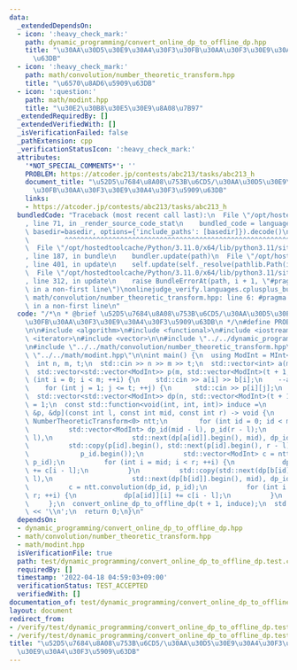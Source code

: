 ```yaml
---
data:
  _extendedDependsOn:
  - icon: ':heavy_check_mark:'
    path: dynamic_programming/convert_online_dp_to_offline_dp.hpp
    title: "\u30AA\u30D5\u30E9\u30A4\u30F3\u30FB\u30AA\u30F3\u30E9\u30A4\u30F3\u5909\
      \u63DB"
  - icon: ':heavy_check_mark:'
    path: math/convolution/number_theoretic_transform.hpp
    title: "\u6570\u8AD6\u5909\u63DB"
  - icon: ':question:'
    path: math/modint.hpp
    title: "\u30E2\u30B8\u30E5\u30E9\u8A08\u7B97"
  _extendedRequiredBy: []
  _extendedVerifiedWith: []
  _isVerificationFailed: false
  _pathExtension: cpp
  _verificationStatusIcon: ':heavy_check_mark:'
  attributes:
    '*NOT_SPECIAL_COMMENTS*': ''
    PROBLEM: https://atcoder.jp/contests/abc213/tasks/abc213_h
    document_title: "\u52D5\u7684\u8A08\u753B\u6CD5/\u30AA\u30D5\u30E9\u30A4\u30F3\
      \u30FB\u30AA\u30F3\u30E9\u30A4\u30F3\u5909\u63DB"
    links:
    - https://atcoder.jp/contests/abc213/tasks/abc213_h
  bundledCode: "Traceback (most recent call last):\n  File \"/opt/hostedtoolcache/Python/3.11.0/x64/lib/python3.11/site-packages/onlinejudge_verify/documentation/build.py\"\
    , line 71, in _render_source_code_stat\n    bundled_code = language.bundle(stat.path,\
    \ basedir=basedir, options={'include_paths': [basedir]}).decode()\n          \
    \         ^^^^^^^^^^^^^^^^^^^^^^^^^^^^^^^^^^^^^^^^^^^^^^^^^^^^^^^^^^^^^^^^^^^^^^^^^^^^^^^^^\n\
    \  File \"/opt/hostedtoolcache/Python/3.11.0/x64/lib/python3.11/site-packages/onlinejudge_verify/languages/cplusplus.py\"\
    , line 187, in bundle\n    bundler.update(path)\n  File \"/opt/hostedtoolcache/Python/3.11.0/x64/lib/python3.11/site-packages/onlinejudge_verify/languages/cplusplus_bundle.py\"\
    , line 401, in update\n    self.update(self._resolve(pathlib.Path(included), included_from=path))\n\
    \  File \"/opt/hostedtoolcache/Python/3.11.0/x64/lib/python3.11/site-packages/onlinejudge_verify/languages/cplusplus_bundle.py\"\
    , line 312, in update\n    raise BundleErrorAt(path, i + 1, \"#pragma once found\
    \ in a non-first line\")\nonlinejudge_verify.languages.cplusplus_bundle.BundleErrorAt:\
    \ math/convolution/number_theoretic_transform.hpp: line 6: #pragma once found\
    \ in a non-first line\n"
  code: "/*\n * @brief \u52D5\u7684\u8A08\u753B\u6CD5/\u30AA\u30D5\u30E9\u30A4\u30F3\
    \u30FB\u30AA\u30F3\u30E9\u30A4\u30F3\u5909\u63DB\n */\n#define PROBLEM \"https://atcoder.jp/contests/abc213/tasks/abc213_h\"\
    \n\n#include <algorithm>\n#include <functional>\n#include <iostream>\n#include\
    \ <iterator>\n#include <vector>\n\n#include \"../../dynamic_programming/convert_online_dp_to_offline_dp.hpp\"\
    \n#include \"../../math/convolution/number_theoretic_transform.hpp\"\n#include\
    \ \"../../math/modint.hpp\"\n\nint main() {\n  using ModInt = MInt<0>;\n  ModInt::set_mod(998244353);\n\
    \  int n, m, t;\n  std::cin >> n >> m >> t;\n  std::vector<int> a(m), b(m);\n\
    \  std::vector<std::vector<ModInt>> p(m, std::vector<ModInt>(t + 1, 0));\n  for\
    \ (int i = 0; i < m; ++i) {\n    std::cin >> a[i] >> b[i];\n    --a[i]; --b[i];\n\
    \    for (int j = 1; j <= t; ++j) {\n      std::cin >> p[i][j];\n    }\n  }\n\
    \  std::vector<std::vector<ModInt>> dp(n, std::vector<ModInt>(t + 1, 0));\n  dp[0][0]\
    \ = 1;\n  const std::function<void(int, int, int)> induce =\n      [m, &a, &b,\
    \ &p, &dp](const int l, const int mid, const int r) -> void {\n        static\
    \ NumberTheoreticTransform<0> ntt;\n        for (int id = 0; id < m; ++id) {\n\
    \          std::vector<ModInt> dp_id(mid - l), p_id(r - l);\n          std::copy(std::next(dp[a[id]].begin(),\
    \ l),\n                    std::next(dp[a[id]].begin(), mid), dp_id.begin());\n\
    \          std::copy(p[id].begin(), std::next(p[id].begin(), r - l),\n       \
    \             p_id.begin());\n          std::vector<ModInt> c = ntt.convolution(dp_id,\
    \ p_id);\n          for (int i = mid; i < r; ++i) {\n            dp[b[id]][i]\
    \ += c[i - l];\n          }\n          std::copy(std::next(dp[b[id]].begin(),\
    \ l),\n                    std::next(dp[b[id]].begin(), mid), dp_id.begin());\n\
    \          c = ntt.convolution(dp_id, p_id);\n          for (int i = mid; i <\
    \ r; ++i) {\n            dp[a[id]][i] += c[i - l];\n          }\n        }\n \
    \     };\n  convert_online_dp_to_offline_dp(t + 1, induce);\n  std::cout << dp[0][t]\
    \ << '\\n';\n  return 0;\n}\n"
  dependsOn:
  - dynamic_programming/convert_online_dp_to_offline_dp.hpp
  - math/convolution/number_theoretic_transform.hpp
  - math/modint.hpp
  isVerificationFile: true
  path: test/dynamic_programming/convert_online_dp_to_offline_dp.test.cpp
  requiredBy: []
  timestamp: '2022-04-18 04:59:03+09:00'
  verificationStatus: TEST_ACCEPTED
  verifiedWith: []
documentation_of: test/dynamic_programming/convert_online_dp_to_offline_dp.test.cpp
layout: document
redirect_from:
- /verify/test/dynamic_programming/convert_online_dp_to_offline_dp.test.cpp
- /verify/test/dynamic_programming/convert_online_dp_to_offline_dp.test.cpp.html
title: "\u52D5\u7684\u8A08\u753B\u6CD5/\u30AA\u30D5\u30E9\u30A4\u30F3\u30FB\u30AA\u30F3\
  \u30E9\u30A4\u30F3\u5909\u63DB"
---
```

